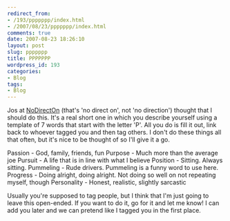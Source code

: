 ```yaml
---
redirect_from:
- /193/ppppppp/index.html
- /2007/08/23/ppppppp/index.html
comments: true
date: 2007-08-23 18:26:10
layout: post
slug: ppppppp
title: PPPPPPP
wordpress_id: 193
categories:
- Blog
tags:
- Blog
---
```


Jos at [NoDirectOn](http://nodirecton.blogspot.com) (that's 'no direct on', not 'no direction') thought that I should do this.  It's a real short one in which you describe yourself using a template of 7 words that start with the letter 'P'.  All you do is fill it out, link back to whoever tagged you and then tag others.  I don't do these things all that often, but it's nice to be thought of so I'll give it a go.

Passion - God, family, friends, fun
Purpose - Much more than the average joe
Pursuit - A life that is in line with what I believe
Position - Sitting.  Always sitting.
Pummeling - Rude drivers.  Pummeling is a funny word to use here.
Progress - Doing alright, doing alright.  Not doing so well on not repeating myself, though
Personality - Honest, realistic, slightly sarcastic

Usually you're supposed to tag people, but I think that I'm just going to leave this open-ended.  If you want to do it, go for it and let me know!  I can add you later and we can pretend like I tagged you in the first place.
